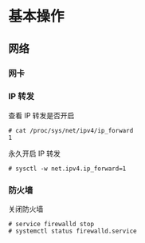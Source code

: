 # 基本操作



## 网络

### 网卡



### IP 转发

查看 IP 转发是否开启

```
# cat /proc/sys/net/ipv4/ip_forward
1
```

永久开启 IP 转发
```
# sysctl -w net.ipv4.ip_forward=1
```

### 防火墙

关闭防火墙

```
# service firewalld stop
# systemctl status firewalld.service 
```

